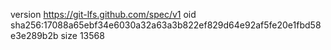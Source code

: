 version https://git-lfs.github.com/spec/v1
oid sha256:17088a65ebf34e6030a32a63a3b822ef829d64e92af5fe20e1fbd58e3e289b2b
size 13568
